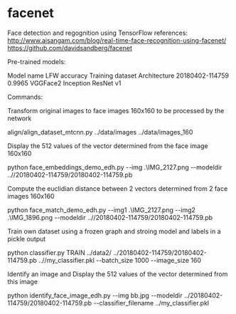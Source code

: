 # facenet
Face detection and regognition using TensorFlow
references:
  http://www.aisangam.com/blog/real-time-face-recognition-using-facenet/
  https://github.com/davidsandberg/facenet
  
Pre-trained models:

Model name	LFW accuracy	Training dataset	Architecture
20180402-114759	0.9965	VGGFace2	Inception ResNet v1

Commands:

Transform original images to face images 160x160 to be processed by the network

align/align_dataset_mtcnn.py ../data/images  ../data/images_160

Display the 512 values of the vector determined from the face image 160x160

python face_embeddings_demo_edh.py --img .\IMG_2127.png --modeldir ..//20180402-114759/20180402-114759.pb

Compute the euclidian distance between 2 vectors determined from 2 face images 160x160

python face_match_demo_edh.py --img1 .\IMG_2127.png  --img2 .\IMG_1896.png --modeldir ..//20180402-114759/20180402-114759.pb

Train own dataset using a frozen graph and stroing model and labels in a pickle output

python classifier.py  TRAIN ../data2/ ../20180402-114759/20180402-114759.pb ..//my_classifier.pkl --batch_size 1000 --image_size 160

Identify an image and Display the 512 values of the vector determined from this image

python identify_face_image_edh.py --img bb.jpg --modeldir ../20180402-114759/20180402-114759.pb --classifier_filename ../my_classifier.pkl
